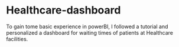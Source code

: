 # Healthcare-dashboard
To gain tome basic experience in powerBI, I followed a tutorial and personalized a dashboard for waiting times of patients at Healthcare facilities.
